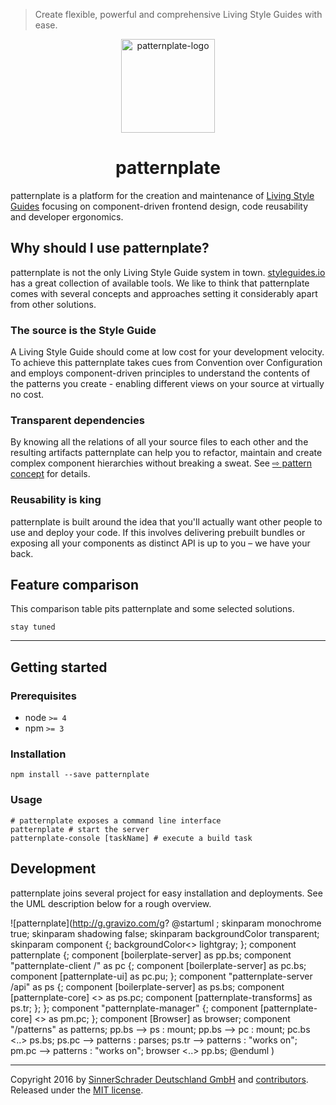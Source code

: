 > Create flexible, powerful and comprehensive Living Style Guides with ease.

<p align="center">
  <img
    alt="patternplate-logo"
    src="https://rawgit.com/sinnerschrader/patternplate/master/static/images/logo-animated.svg"
    width="150"
    height="150" />
  <h1 align="center">patternplate</h1>
</p>

patternplate is a platform for the creation and maintenance of [Living Style Guides](http://styleguides.io/) focusing on component-driven frontend design, code reusability and developer ergonomics.

## Why should I use patternplate?
patternplate is not the only Living Style Guide system in town. [styleguides.io](http://styleguides.io/tools.html) has a great collection of available tools. We like to think that patternplate comes with several concepts and approaches setting it considerably apart from other solutions.

### The source is the Style Guide
A Living Style Guide should come at low cost for your development velocity. To achieve this patternplate takes cues from Convention over Configuration and employs component-driven principles to understand the contents of the patterns you create - enabling different views on your source at virtually no cost.

### Transparent dependencies
 By knowing all the relations of all your source files to each other and the resulting artifacts patternplate can help you to refactor, maintain and create complex component hierarchies without breaking a sweat. See [⇨ pattern concept](#the-pattern-concept) for details.

### Reusability is king
patternplate is built around the idea that you'll actually want other people to use and deploy your code. If this involves delivering prebuilt bundles or exposing all your components as distinct API is up to you – we have your back.

## Feature comparison
This comparison table pits patternplate and some selected solutions.

```
stay tuned
```
---

## Getting started

### Prerequisites
* node `>= 4`
* npm `>= 3`

### Installation
```shell
npm install --save patternplate
```

### Usage
```shell
# patternplate exposes a command line interface
patternplate # start the server
patternplate-console [taskName] # execute a build task
```

## Development
patternplate joins several project for easy installation and deployments. See the UML description below for a rough overview.

![patternplate](http://g.gravizo.com/g?
@startuml ;
skinparam monochrome true;
skinparam shadowing false;
skinparam backgroundColor transparent;
skinparam component {;
  backgroundColor<<core>> lightgray;
};
component patternplate {;
   component [boilerplate-server] as pp.bs;
   component "patternplate-client /" as pc {;
     component [boilerplate-server] as pc.bs;
     component [patternplate-ui] as pc.pu;
   };
   component "patternplate-server /api" as ps {;
     component [boilerplate-server] as ps.bs;
     component [patternplate-core] <<core>> as ps.pc;
     component [patternplate-transforms] as ps.tr;
   };
};
component "patternplate-manager" {;
component [patternplate-core] <<core>> as pm.pc;
};
component [Browser] as browser;
component "/patterns" as patterns;
pp.bs --> ps : mount;
pp.bs --> pc : mount;
pc.bs <..> ps.bs;
ps.pc --> patterns : parses;
ps.tr --> patterns : "works on";
pm.pc --> patterns : "works on";
browser <..> pp.bs;
@enduml
)


---
Copyright 2016 by [SinnerSchrader Deutschland GmbH](https://github.com/sinnerschrader) and [contributors](../../graphs/contributors). Released under the [MIT license](./license.md).
